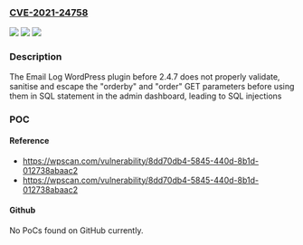 ### [CVE-2021-24758](https://cve.mitre.org/cgi-bin/cvename.cgi?name=CVE-2021-24758)
![](https://img.shields.io/static/v1?label=Product&message=Email%20Log&color=blue)
![](https://img.shields.io/static/v1?label=Version&message=2.4.7%3C%202.4.7%20&color=brighgreen)
![](https://img.shields.io/static/v1?label=Vulnerability&message=CWE-89%20SQL%20Injection&color=brighgreen)

### Description

The Email Log WordPress plugin before 2.4.7 does not properly validate, sanitise and escape the "orderby" and "order" GET parameters before using them in SQL statement in the admin dashboard, leading to SQL injections

### POC

#### Reference
- https://wpscan.com/vulnerability/8dd70db4-5845-440d-8b1d-012738abaac2
- https://wpscan.com/vulnerability/8dd70db4-5845-440d-8b1d-012738abaac2

#### Github
No PoCs found on GitHub currently.


